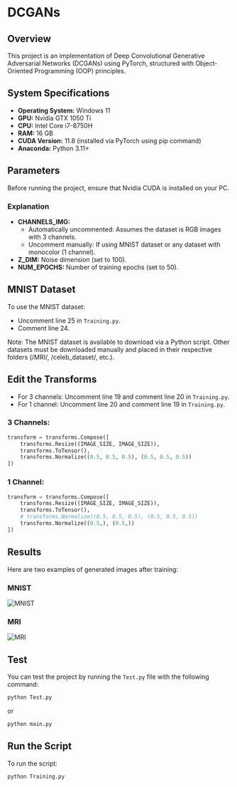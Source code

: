 # DCGANs

## Overview
This project is an implementation of Deep Convolutional Generative Adversarial Networks (DCGANs) using PyTorch, structured with Object-Oriented Programming (OOP) principles.

## System Specifications
- **Operating System:** Windows 11
- **GPU:** Nvidia GTX 1050 Ti
- **CPU:** Intel Core i7-8750H
- **RAM:** 16 GB
- **CUDA Version:** 11.8 (installed via PyTorch using pip command)
- **Anaconda:** Python 3.11+

## Parameters
Before running the project, ensure that Nvidia CUDA is installed on your PC.

### Explanation
- **CHANNELS_IMG:** 
    - Automatically uncommented: Assumes the dataset is RGB images with 3 channels.
    - Uncomment manually: If using MNIST dataset or any dataset with monocolor (1 channel).
- **Z_DIM:** Noise dimension (set to 100).
- **NUM_EPOCHS:** Number of training epochs (set to 50).

## MNIST Dataset
To use the MNIST dataset:
- Uncomment line 25 in `Training.py`.
- Comment line 24.

Note: The MNIST dataset is available to download via a Python script. Other datasets must be downloaded manually and placed in their respective folders (/MRI/, /celeb_dataset/, etc.).

## Edit the Transforms
- For 3 channels: Uncomment line 19 and comment line 20 in `Training.py`.
- For 1 channel: Uncomment line 20 and comment line 19 in `Training.py`.

### 3 Channels:
```python
transform = transforms.Compose([
    transforms.Resize((IMAGE_SIZE, IMAGE_SIZE)),
    transforms.ToTensor(),
    transforms.Normalize((0.5, 0.5, 0.5), (0.5, 0.5, 0.5))
])
```

### 1 Channel:
```python
transform = transforms.Compose([
    transforms.Resize((IMAGE_SIZE, IMAGE_SIZE)),
    transforms.ToTensor(),
    # transforms.Normalize((0.5, 0.5, 0.5), (0.5, 0.5, 0.5))
    transforms.Normalize((0.5,), (0.5,))
])
```

## Results
Here are two examples of generated images after training:

### MNIST
![MNIST](https://i.imgur.com/Qpy4seX.gif)

### MRI
![MRI](https://i.imgur.com/GnDEDqP.gif)

## Test
You can test the project by running the `Test.py` file with the following command:
```bash
python Test.py
```
or
```bash
python main.py
```

## Run the Script
To run the script:
```bash
python Training.py
```
